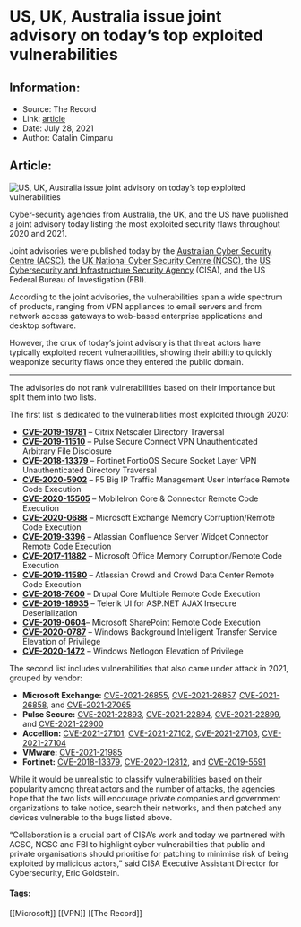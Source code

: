 # US, UK, Australia issue joint advisory on today’s top exploited vulnerabilities
### 

## Information:
+ Source: The Record
+ Link: [article](https://therecord.media/us-uk-australia-issue-joint-advisory-on-todays-top-exploited-vulnerabilities/)
+ Date: July 28, 2021
+ Author: Catalin Cimpanu


## Article:
![US, UK, Australia issue joint advisory on today’s top exploited vulnerabilities](https://therecord.media/wp-content/uploads/2021/07/zero-day-exploit.jpg)

Cyber-security agencies from Australia, the UK, and the US have published a joint advisory today listing the most exploited security flaws throughout 2020 and 2021.


Joint advisories were published today by the [Australian Cyber Security Centre (ACSC)](https://www.cyber.gov.au/acsc/view-all-content/news/joint-advisory-top-cyber-vulnerabilities), the [UK National Cyber Security Centre (NCSC)](https://www.ncsc.gov.uk/news/global-cyber-vulnerabilities-advice), the [US Cybersecurity and Infrastructure Security Agency](https://us-cert.cisa.gov/ncas/alerts/aa21-209a) (CISA), and the US Federal Bureau of Investigation (FBI).


According to the joint advisories, the vulnerabilities span a wide spectrum of products, ranging from VPN appliances to email servers and from network access gateways to web-based enterprise applications and desktop software.


However, the crux of today’s joint advisory is that threat actors have typically exploited recent vulnerabilities, showing their ability to quickly weaponize security flaws once they entered the public domain.




---


The advisories do not rank vulnerabilities based on their importance but split them into two lists.


The first list is dedicated to the vulnerabilities most exploited through 2020:


* **[CVE-2019-19781](https://cve.mitre.org/cgi-bin/cvename.cgi?name=CVE-2019-19781)** – Citrix Netscaler Directory Traversal
* **[CVE-2019-11510](https://cve.mitre.org/cgi-bin/cvename.cgi?name=CVE-2019-11510)** – Pulse Secure Connect VPN Unauthenticated Arbitrary File Disclosure
* **[CVE-2018-13379](https://cve.mitre.org/cgi-bin/cvename.cgi?name=CVE-2018-13379)** – Fortinet FortioOS Secure Socket Layer VPN Unauthenticated Directory Traversal
* **[CVE-2020-5902](https://cve.mitre.org/cgi-bin/cvename.cgi?name=CVE-2018-5902)** – F5 Big IP Traffic Management User Interface Remote Code Execution
* **[CVE-2020-15505](https://cve.mitre.org/cgi-bin/cvename.cgi?name=CVE-2020-15505)** – MobileIron Core & Connector Remote Code Execution
* **[CVE-2020-0688](https://cve.mitre.org/cgi-bin/cvename.cgi?name=CVE-2020-0688)** – Microsoft Exchange Memory Corruption/Remote Code Execution
* **[CVE-2019-3396](https://cve.mitre.org/cgi-bin/cvename.cgi?name=CVE-2019-3396)** – Atlassian Confluence Server Widget Connector Remote Code Execution
* **[CVE-2017-11882](https://cve.mitre.org/cgi-bin/cvename.cgi?name=CVE-2017-11882)** – Microsoft Office Memory Corruption/Remote Code Execution
* **[CVE-2019-11580](https://cve.mitre.org/cgi-bin/cvename.cgi?name=CVE-2019-11580)** – Atlassian Crowd and Crowd Data Center Remote Code Execution
* **[CVE-2018-7600](https://cve.mitre.org/cgi-bin/cvename.cgi?name=CVE-2018-7600)** – Drupal Core Multiple Remote Code Execution
* **[CVE-2019-18935](https://cve.mitre.org/cgi-bin/cvename.cgi?name=CVE-2019-18935)** – Telerik UI for ASP.NET AJAX Insecure Deserialization
* **[CVE-2019-0604](https://cve.mitre.org/cgi-bin/cvename.cgi?name=CVE-2019-0604)**– Microsoft SharePoint Remote Code Execution
* **[CVE-2020-0787](https://cve.mitre.org/cgi-bin/cvename.cgi?name=CVE-2020-0787)** – Windows Background Intelligent Transfer Service Elevation of Privilege
* **[CVE-2020-1472](https://cve.mitre.org/cgi-bin/cvename.cgi?name=CVE-2020-1472)** – Windows Netlogon Elevation of Privilege


The second list includes vulnerabilities that also came under attack in 2021, grouped by vendor:


* **Microsoft Exchange:** [CVE-2021-26855](https://cve.mitre.org/cgi-bin/cvename.cgi?name=CVE-2021-26855), [CVE-2021-26857](https://cve.mitre.org/cgi-bin/cvename.cgi?name=CVE-2021-26857), [CVE-2021-26858](https://cve.mitre.org/cgi-bin/cvename.cgi?name=CVE-2021-26858), and [CVE-2021-27065](https://cve.mitre.org/cgi-bin/cvename.cgi?name=CVE-2021-27065)
* **Pulse Secure:** [CVE-2021-22893](https://cve.mitre.org/cgi-bin/cvename.cgi?name=CVE-2021-22893), [CVE-2021-22894](https://cve.mitre.org/cgi-bin/cvename.cgi?name=CVE-2021-22894), [CVE-2021-22899](https://cve.mitre.org/cgi-bin/cvename.cgi?name=CVE-2021-22899), and [CVE-2021-22900](https://cve.mitre.org/cgi-bin/cvename.cgi?name=CVE-2021-22900)
* **Accellion:** [CVE-2021-27101](https://nvd.nist.gov/vuln/detail/CVE-2021-27101), [CVE-2021-27102](https://nvd.nist.gov/vuln/detail/CVE-2021-27102), [CVE-2021-27103](https://nvd.nist.gov/vuln/detail/CVE-2021-27103), [CVE-2021-27104](https://nvd.nist.gov/vuln/detail/CVE-2021-27104)
* **VMware:** [CVE-2021-21985](https://cve.mitre.org/cgi-bin/cvename.cgi?name=CVE-2021-21985)
* **Fortinet:** [CVE-2018-13379](https://cve.mitre.org/cgi-bin/cvename.cgi?name=CVE-2018-13379), [CVE-2020-12812](https://cve.mitre.org/cgi-bin/cvename.cgi?name=CVE-2020-12812), and [CVE-2019-5591](https://cve.mitre.org/cgi-bin/cvename.cgi?name=CVE-2019-5591)


While it would be unrealistic to classify vulnerabilities based on their popularity among threat actors and the number of attacks, the agencies hope that the two lists will encourage private companies and government organizations to take notice, search their networks, and then patched any devices vulnerable to the bugs listed above.


“Collaboration is a crucial part of CISA’s work and today we partnered with ACSC, NCSC and FBI to highlight cyber vulnerabilities that public and private organisations should prioritise for patching to minimise risk of being exploited by malicious actors,” said CISA Executive Assistant Director for Cybersecurity, Eric Goldstein.





#### Tags:
[[Microsoft]] [[VPN]] [[The Record]]
